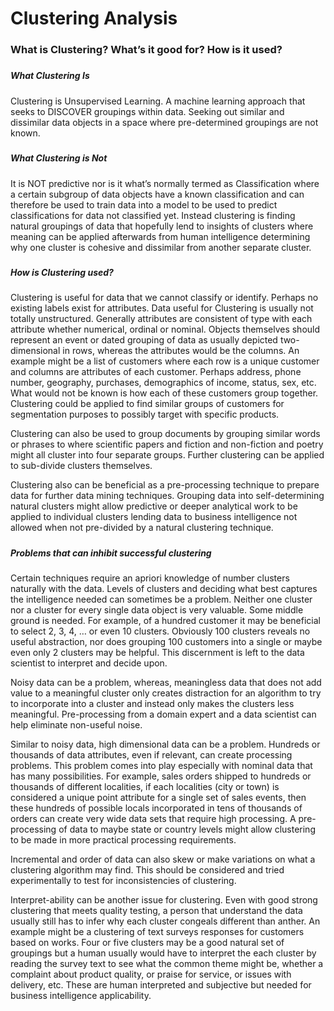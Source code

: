 # Clustering Analysis

### What is Clustering? What’s it good for? How is it used?

##### 

##### What Clustering Is

Clustering is Unsupervised Learning. A machine learning approach that seeks to DISCOVER groupings within data. Seeking out similar and dissimilar data objects in a space where pre-determined groupings are not known.

##### 

##### What Clustering is Not

It is NOT predictive nor is it what’s normally termed as Classification where a certain subgroup of data objects have a known classification and can therefore be used to train data into a model to be used to predict classifications for data not classified yet. Instead clustering is finding natural groupings of data that hopefully lend to insights of clusters where meaning can be applied afterwards from human intelligence determining why one cluster is cohesive and dissimilar from another separate cluster.

##### 

##### How is Clustering used?

Clustering is useful for data that we cannot classify or identify. Perhaps no existing labels exist for attributes. Data useful for Clustering is usually not totally unstructured. Generally attributes are consistent of type with each attribute whether numerical, ordinal or nominal. Objects themselves should represent an event or dated grouping of data as usually depicted two-dimensional in rows, whereas the attributes would be the columns. An example might be a list of customers where each row is a unique customer and columns are attributes of each customer. Perhaps address, phone number, geography, purchases, demographics of income, status, sex, etc. What would not be known is how each of these customers group together. Clustering could be applied to find similar groups of customers for segmentation purposes to possibly target with specific products.

Clustering can also be used to group documents by grouping similar words or phrases to where scientific papers and fiction and non-fiction and poetry might all cluster into four separate groups. Further clustering can be applied to sub-divide clusters themselves.

Clustering also can be beneficial as a pre-processing technique to prepare data for further data mining techniques. Grouping data into self-determining natural clusters might allow predictive or deeper analytical work to be applied to individual clusters lending data to business intelligence not allowed when not pre-divided by a natural clustering technique.

##### 

##### Problems that can inhibit successful clustering

Certain techniques require an apriori knowledge of number clusters naturally with the data. Levels of clusters and deciding what best captures the intelligence needed can sometimes be a problem. Neither one cluster nor a cluster for every single data object is very valuable. Some middle ground is needed. For example, of a hundred customer it may be beneficial to select 2, 3, 4, … or even 10 clusters. Obviously 100 clusters reveals no useful abstraction, nor does grouping 100 customers into a single or maybe even only 2 clusters may be helpful. This discernment is left to the data scientist to interpret and decide upon.

Noisy data can be a problem, whereas, meaningless data that does not add value to a meaningful cluster only creates distraction for an algorithm to try to incorporate into a cluster and instead only makes the clusters less meaningful. Pre-processing from a domain expert and a data scientist can help eliminate non-useful noise.

Similar to noisy data, high dimensional data can be a problem. Hundreds or thousands of data attributes, even if relevant, can create processing problems. This problem comes into play especially with nominal data that has many possibilities. For example, sales orders shipped to hundreds or thousands of different localities, if each localities \(city or town\) is considered a unique point attribute for a single set of sales events, then these hundreds of possible locals incorporated in tens of thousands of orders can create very wide data sets that require high processing. A pre-processing of data to maybe state or country levels might allow clustering to be made in more practical processing requirements.

Incremental and order of data can also skew or make variations on what a clustering algorithm may find. This should be considered and tried experimentally to test for inconsistencies of clustering.

Interpret-ability can be another issue for clustering. Even with good strong clustering that meets quality testing, a person that understand the data usually still has to infer why each cluster congeals different than anther. An example might be a clustering of text surveys responses for customers based on works. Four or five clusters may be a good natural set of groupings but a human usually would have to interpret the each cluster by reading the survey text to see what the common theme might be, whether a complaint about product quality, or praise for service, or issues with delivery, etc. These are human interpreted and subjective but needed for business intelligence applicability.



